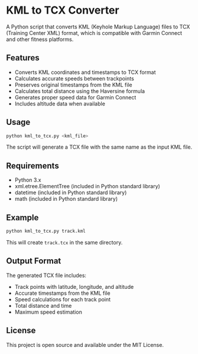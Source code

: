 # KML to TCX Converter

A Python script that converts KML (Keyhole Markup Language) files to TCX (Training Center XML) format, which is compatible with Garmin Connect and other fitness platforms.

## Features

- Converts KML coordinates and timestamps to TCX format
- Calculates accurate speeds between trackpoints
- Preserves original timestamps from the KML file
- Calculates total distance using the Haversine formula
- Generates proper speed data for Garmin Connect
- Includes altitude data when available

## Usage

```bash
python kml_to_tcx.py <kml_file>
```

The script will generate a TCX file with the same name as the input KML file.

## Requirements

- Python 3.x
- xml.etree.ElementTree (included in Python standard library)
- datetime (included in Python standard library)
- math (included in Python standard library)

## Example

```bash
python kml_to_tcx.py track.kml
```

This will create `track.tcx` in the same directory.

## Output Format

The generated TCX file includes:
- Track points with latitude, longitude, and altitude
- Accurate timestamps from the KML file
- Speed calculations for each track point
- Total distance and time
- Maximum speed estimation

## License

This project is open source and available under the MIT License.